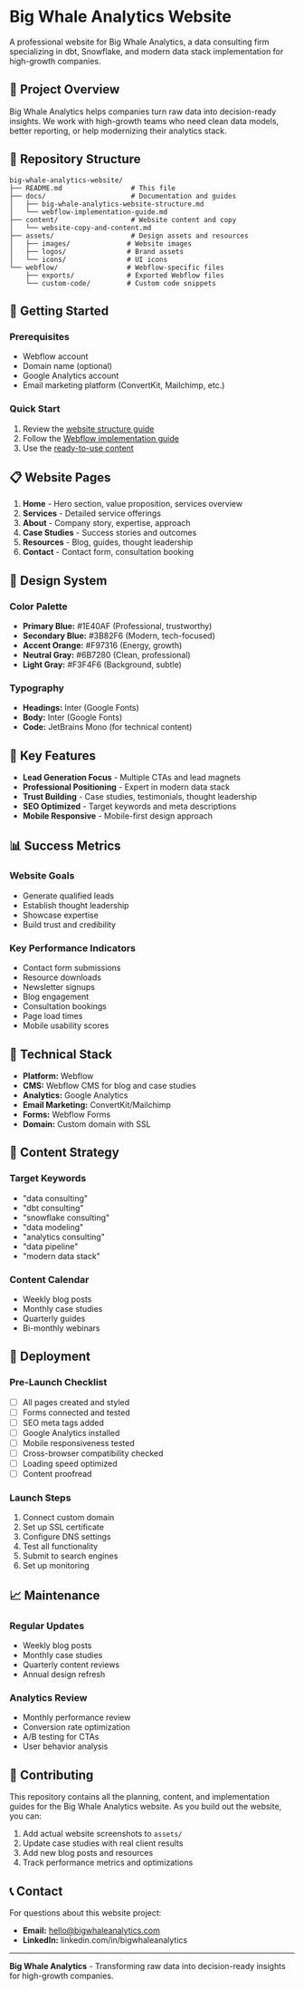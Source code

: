 # Big Whale Analytics Website

A professional website for Big Whale Analytics, a data consulting firm specializing in dbt, Snowflake, and modern data stack implementation for high-growth companies.

## 🎯 Project Overview

Big Whale Analytics helps companies turn raw data into decision-ready insights. We work with high-growth teams who need clean data models, better reporting, or help modernizing their analytics stack.

## 📁 Repository Structure

```
big-whale-analytics-website/
├── README.md                 # This file
├── docs/                     # Documentation and guides
│   ├── big-whale-analytics-website-structure.md
│   └── webflow-implementation-guide.md
├── content/                  # Website content and copy
│   └── website-copy-and-content.md
├── assets/                   # Design assets and resources
│   ├── images/              # Website images
│   ├── logos/               # Brand assets
│   └── icons/               # UI icons
└── webflow/                 # Webflow-specific files
    ├── exports/             # Exported Webflow files
    └── custom-code/         # Custom code snippets
```

## 🚀 Getting Started

### Prerequisites
- Webflow account
- Domain name (optional)
- Google Analytics account
- Email marketing platform (ConvertKit, Mailchimp, etc.)

### Quick Start
1. Review the [website structure guide](docs/big-whale-analytics-website-structure.md)
2. Follow the [Webflow implementation guide](docs/webflow-implementation-guide.md)
3. Use the [ready-to-use content](content/website-copy-and-content.md)

## 📋 Website Pages

1. **Home** - Hero section, value proposition, services overview
2. **Services** - Detailed service offerings
3. **About** - Company story, expertise, approach
4. **Case Studies** - Success stories and outcomes
5. **Resources** - Blog, guides, thought leadership
6. **Contact** - Contact form, consultation booking

## 🎨 Design System

### Color Palette
- **Primary Blue:** #1E40AF (Professional, trustworthy)
- **Secondary Blue:** #3B82F6 (Modern, tech-focused)
- **Accent Orange:** #F97316 (Energy, growth)
- **Neutral Gray:** #6B7280 (Clean, professional)
- **Light Gray:** #F3F4F6 (Background, subtle)

### Typography
- **Headings:** Inter (Google Fonts)
- **Body:** Inter (Google Fonts)
- **Code:** JetBrains Mono (for technical content)

## 🎯 Key Features

- **Lead Generation Focus** - Multiple CTAs and lead magnets
- **Professional Positioning** - Expert in modern data stack
- **Trust Building** - Case studies, testimonials, thought leadership
- **SEO Optimized** - Target keywords and meta descriptions
- **Mobile Responsive** - Mobile-first design approach

## 📊 Success Metrics

### Website Goals
- Generate qualified leads
- Establish thought leadership
- Showcase expertise
- Build trust and credibility

### Key Performance Indicators
- Contact form submissions
- Resource downloads
- Newsletter signups
- Blog engagement
- Consultation bookings
- Page load times
- Mobile usability scores

## 🔧 Technical Stack

- **Platform:** Webflow
- **CMS:** Webflow CMS for blog and case studies
- **Analytics:** Google Analytics
- **Email Marketing:** ConvertKit/Mailchimp
- **Forms:** Webflow Forms
- **Domain:** Custom domain with SSL

## 📝 Content Strategy

### Target Keywords
- "data consulting"
- "dbt consulting"
- "snowflake consulting"
- "data modeling"
- "analytics consulting"
- "data pipeline"
- "modern data stack"

### Content Calendar
- Weekly blog posts
- Monthly case studies
- Quarterly guides
- Bi-monthly webinars

## 🚀 Deployment

### Pre-Launch Checklist
- [ ] All pages created and styled
- [ ] Forms connected and tested
- [ ] SEO meta tags added
- [ ] Google Analytics installed
- [ ] Mobile responsiveness tested
- [ ] Cross-browser compatibility checked
- [ ] Loading speed optimized
- [ ] Content proofread

### Launch Steps
1. Connect custom domain
2. Set up SSL certificate
3. Configure DNS settings
4. Test all functionality
5. Submit to search engines
6. Set up monitoring

## 📈 Maintenance

### Regular Updates
- Weekly blog posts
- Monthly case studies
- Quarterly content reviews
- Annual design refresh

### Analytics Review
- Monthly performance review
- Conversion rate optimization
- A/B testing for CTAs
- User behavior analysis

## 🤝 Contributing

This repository contains all the planning, content, and implementation guides for the Big Whale Analytics website. As you build out the website, you can:

1. Add actual website screenshots to `assets/`
2. Update case studies with real client results
3. Add new blog posts and resources
4. Track performance metrics and optimizations

## 📞 Contact

For questions about this website project:
- **Email:** hello@bigwhaleanalytics.com
- **LinkedIn:** linkedin.com/in/bigwhaleanalytics

---

**Big Whale Analytics** - Transforming raw data into decision-ready insights for high-growth companies. 